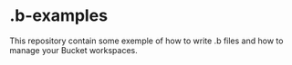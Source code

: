 # .b-examples
This repository contain some exemple of how to write .b files and how to manage your Bucket workspaces.
